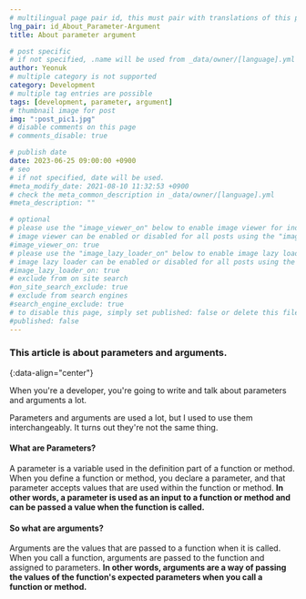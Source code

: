 ```yaml
---
# multilingual page pair id, this must pair with translations of this page. (This name must be unique)
lng_pair: id_About_Parameter-Argument
title: About parameter argument

# post specific
# if not specified, .name will be used from _data/owner/[language].yml
author: Yeonuk
# multiple category is not supported
category: Development
# multiple tag entries are possible
tags: [development, parameter, argument]
# thumbnail image for post
img: ":post_pic1.jpg"
# disable comments on this page
# comments_disable: true

# publish date
date: 2023-06-25 09:00:00 +0900
# seo
# if not specified, date will be used.
#meta_modify_date: 2021-08-10 11:32:53 +0900
# check the meta_common_description in _data/owner/[language].yml
#meta_description: ""

# optional
# please use the "image_viewer_on" below to enable image viewer for individual pages or posts (_posts/ or [language]/_posts folders).
# image viewer can be enabled or disabled for all posts using the "image_viewer_posts: true" setting in _data/conf/main.yml.
#image_viewer_on: true
# please use the "image_lazy_loader_on" below to enable image lazy loader for individual pages or posts (_posts/ or [language]/_posts folders).
# image lazy loader can be enabled or disabled for all posts using the "image_lazy_loader_posts: true" setting in _data/conf/main.yml.
#image_lazy_loader_on: true
# exclude from on site search
#on_site_search_exclude: true
# exclude from search engines
#search_engine_exclude: true
# to disable this page, simply set published: false or delete this file
#published: false
---
```


<!-- outline-start -->

### This article is about parameters and arguments.

{:data-align="center"}

<!-- outline-end -->

When you're a developer, you're going to write and talk about parameters and arguments a lot.

Parameters and arguments are used a lot, but I used to use them interchangeably.
It turns out they're not the same thing.

#### What are Parameters?

A parameter is a variable used in the definition part of a function or method.
When you define a function or method, you declare a parameter, and that parameter accepts values that are used within the function or method.
**In other words, a parameter is used as an input to a function or method and can be passed a value when the function is called.**

#### So what are arguments?

Arguments are the values that are passed to a function when it is called. When you call a function, arguments are passed to the function and assigned to parameters.
**In other words, arguments are a way of passing the values of the function's expected parameters when you call a function or method.**
